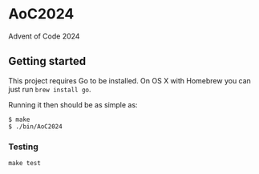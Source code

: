 # AoC2024

Advent of Code 2024

## Getting started

This project requires Go to be installed. On OS X with Homebrew you can just run `brew install go`.

Running it then should be as simple as:

```console
$ make
$ ./bin/AoC2024
```

### Testing

``make test``